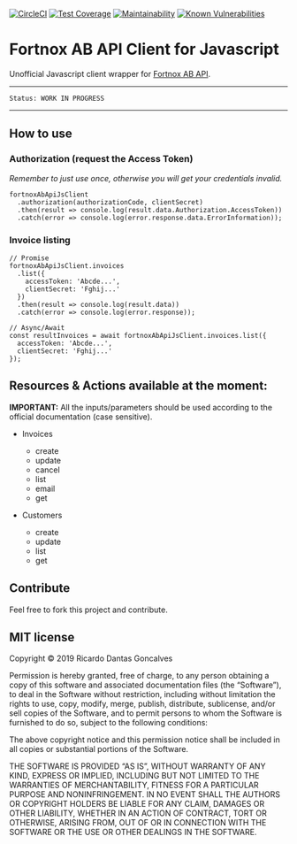 [![CircleCI](https://circleci.com/gh/ricardodantas/fortnox.js/tree/master.svg?style=svg)](https://circleci.com/gh/ricardodantas/fortnox.js/tree/master)
[![Test Coverage](https://api.codeclimate.com/v1/badges/d4ddc47dc83edf484816/test_coverage)](https://codeclimate.com/github/ricardodantas/fortnox.js/test_coverage)
[![Maintainability](https://api.codeclimate.com/v1/badges/d4ddc47dc83edf484816/maintainability)](https://codeclimate.com/github/ricardodantas/fortnox.js/maintainability)
[![Known Vulnerabilities](https://snyk.io/test/github/ricardodantas/fortnox.js/badge.svg?targetFile=package.json)](https://snyk.io/test/github/ricardodantas/fortnox.js?targetFile=package.json)


# Fortnox AB API Client for Javascript
Unofficial Javascript client wrapper for [Fortnox AB API](https://developer.fortnox.se/documentation/).

***
    Status: WORK IN PROGRESS
***

## How to use

### Authorization (request the Access Token)

*Remember to just use once, otherwise you will get your credentials invalid.*

```
fortnoxAbApiJsClient
  .authorization(authorizationCode, clientSecret)
  .then(result => console.log(result.data.Authorization.AccessToken))
  .catch(error => console.log(error.response.data.ErrorInformation));
```

### Invoice listing

```
// Promise
fortnoxAbApiJsClient.invoices
  .list({
    accessToken: 'Abcde...',
    clientSecret: 'Fghij...'
  })
  .then(result => console.log(result.data))
  .catch(error => console.log(error.response));

// Async/Await
const resultInvoices = await fortnoxAbApiJsClient.invoices.list({
  accessToken: 'Abcde...',
  clientSecret: 'Fghij...'
});
```


## Resources & Actions available at the moment:

**IMPORTANT:** All the inputs/parameters should be used according to the official documentation (case sensitive).

* Invoices
  * create
  * update
  * cancel
  * list
  * email
  * get

* Customers
  * create
  * update
  * list
  * get


## Contribute

Feel free to fork this project and contribute.

## MIT license

Copyright © 2019 Ricardo Dantas Goncalves

Permission is hereby granted, free of charge, to any person obtaining a copy of this software and associated documentation files (the “Software”), to deal in the Software without restriction, including without limitation the rights to use, copy, modify, merge, publish, distribute, sublicense, and/or sell copies of the Software, and to permit persons to whom the Software is furnished to do so, subject to the following conditions:

The above copyright notice and this permission notice shall be included in all copies or substantial portions of the Software.

THE SOFTWARE IS PROVIDED “AS IS”, WITHOUT WARRANTY OF ANY KIND, EXPRESS OR IMPLIED, INCLUDING BUT NOT LIMITED TO THE WARRANTIES OF MERCHANTABILITY, FITNESS FOR A PARTICULAR PURPOSE AND NONINFRINGEMENT. IN NO EVENT SHALL THE AUTHORS OR COPYRIGHT HOLDERS BE LIABLE FOR ANY CLAIM, DAMAGES OR OTHER LIABILITY, WHETHER IN AN ACTION OF CONTRACT, TORT OR OTHERWISE, ARISING FROM, OUT OF OR IN CONNECTION WITH THE SOFTWARE OR THE USE OR OTHER DEALINGS IN THE SOFTWARE.

